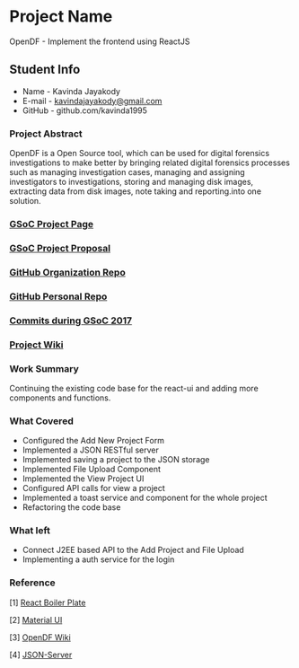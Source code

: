 # Project Name

OpenDF - Implement the frontend using ReactJS

## Student Info

 - Name - Kavinda Jayakody
 - E-mail - kavindajayakody@gmail.com
 - GitHub - github.com/kavinda1995


### Project Abstract

OpenDF is a Open Source tool, which can be used for digital forensics investigations to make better by bringing related digital forensics processes such as managing investigation cases, managing and assigning investigators to investigations, storing and managing disk images, extracting data from disk images, note taking and reporting.into one solution.

### [GSoC Project Page](https://summerofcode.withgoogle.com/projects/#6747222734012416)

### [GSoC Project Proposal](https://storage.googleapis.com/summerofcode-prod.appspot.com/gsoc/core_project/doc/6493756178563072_1522166266_GSoC_2018_Project_Proposal_-_Kavinda_Niroshana_Jayakody.pdf?Expires=1534262906&GoogleAccessId=summerofcode-prod%40appspot.gserviceaccount.com&Signature=NXESYTJlx1Z9snPw6txs2mDNHLyOMmL6e%2FF6jIuVyd4V1ovMaS2tDL8aZmDRFuSE9i0Qyj%2BFjWm9UBgF0Cvf1HErIK1FHjN6ui%2Bo6LxJbwbyC9QTo9ukH3xTOu%2BSS3IU7zWkg5htr6lj66W26NnnOyIE%2F7ddp%2FOqxhn4Q2fGIUDgXqk6b0COxDllPPOHVyBY4pkmKbcsrIQ%2FgsIc%2FjRIJrFn51b8pAjIN2agmwtZGPDdK2Xsx8%2FzAeZ20S1MK5u%2FI%2Bj1Vc%2FLfPQrsUavPlOY1HaxPjCmneQigUuUt8ajDRyz6JKsWrAMcK4v8DCTj8XJ6%2FNy2Rg%2BcUUtKzV2kNLbUQ%3D%3D)

### [GitHub Organization Repo](https://github.com/scorelab/OpenDF)

### [GitHub Personal Repo](https://github.com/kavinda1995/OpenDF/tree/react-ui)

### [Commits during GSoC 2017](https://github.com/scorelab/OpenDF/commits/react-ui?author=kavinda1995)

### [Project Wiki](https://github.com/scorelab/OpenDF/wiki)

### Work Summary

Continuing the existing code base for the react-ui and adding more components and functions.

### What Covered

 - Configured the Add New Project Form
 - Implemented a JSON RESTful server
 - Implemented saving a project to the JSON storage
 - Implemented File Upload Component
 - Implemented the View Project UI
 - Configured API calls for view a project
 - Implemented a toast service and component for the whole project
 - Refactoring the code base


### What left

 - Connect J2EE based API to the Add Project and File Upload
 - Implementing a auth service for the login


### Reference

[1] [React Boiler Plate](https://github.com/react-boilerplate/react-boilerplate) 

[2] [Material UI](https://material-ui.com/) 

[3] [OpenDF Wiki](https://github.com/scorelab/OpenDF/wiki)

[4] [JSON-Server](https://github.com/typicode/json-server)
